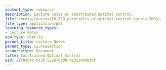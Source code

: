 ```yaml
---
content_type: resource
description: Lecture notes on constrained optimal control.
file: /media/courses/16-323-principles-of-optimal-control-spring-2008/21f8abcc6c2b52e96ad8023c3098b30f_lec9.pdf
file_type: application/pdf
learning_resource_types:
- Lecture Notes
ocw_type: OCWFile
parent_title: Lecture Notes
parent_type: CourseSection
resourcetype: Document
title: Constrained Optimal Control
uid: 21f8abcc-6c2b-52e9-6ad8-023c3098b30f
---
```

